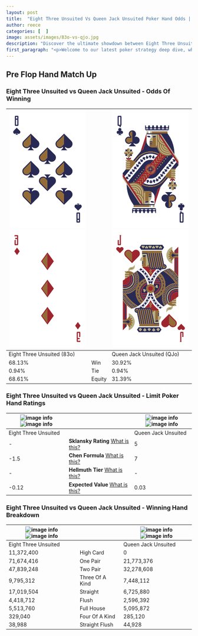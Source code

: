 ```yaml
---
layout: post
title:  "Eight Three Unsuited Vs Queen Jack Unsuited Poker Hand Odds | Which Is The Better Hand In Poker? A Complete Guide"
author: reece
categories: [  ]
image: assets/images/83o-vs-qjo.jpg
description: "Discover the ultimate showdown between Eight Three Unsuited and Queen Jack Unsuited in poker! Uncover the odds, strategies, and scenarios where one hand triumphs over the other. Get ready to up your poker game with this thrilling analysis."
first_paragraph: "<p>Welcome to our latest poker strategy deep dive, where we're pitting two distinct hands against each other in a high-stakes showdown: Eight Three Unsuited vs Queen Jack Unsuited.</p><p>In the dynamic world of poker, every decision counts, and knowing which hand holds the upper hand is key to your success at the table.</p><p>In this article, we'll dissect these two hands, explore the scenarios where one dominates the other, and equip you with the knowledge to make strategic choices that can tip the odds in your favor.</p><p>Get ready to unravel the intriguing dynamics of these poker hands and elevate your game to new heights.</p>"
---
```




[comment]: # (sp0)

## Pre Flop Hand Match Up

<div class="table hand-ratings" markdown="1"> 



### Eight Three Unsuited vs Queen Jack Unsuited - Odds Of Winning


    
| ![image info](assets/images/hand1/8.png) ![image info](assets/images/hand1/3o.png) |  | ![image info](assets/images/hand2/q.png) ![image info](assets/images/hand2/jo.png) |
| -------- | -------- | -------- |
| Eight Three Unsuited (83o) |  | Queen Jack Unsuited (QJo) |
| 68.13% | Win | 30.92% |
| 0.94% | Tie | 0.94% |
| 68.61% | Equity | 31.39% |




[comment]: # (sp1)



### Eight Three Unsuited vs Queen Jack Unsuited - Limit Poker Hand Ratings


    
| ![image info](https://www.riverpairs.com/assets/images/hand1/8.png) ![image info](https://www.riverpairs.com/assets/images/hand1/3o.png) |  | ![image info](https://www.riverpairs.com/assets/images/hand2/q.png) ![image info](https://www.riverpairs.com/assets/images/hand2/jo.png) |
| -------- | -------- | -------- |
| Eight Three Unsuited |  | Queen Jack Unsuited |
| - | **Sklansky Rating** [What is this?](/sklansky-rating-explained) | 5 |
| -1.5 | **Chen Formula** [What is this?](/chen-formula-explained) | 7 |
| - | **Hellmuth Tier** [What is this?](/Hellmuth-tier-explained) | - |
| -0.12 | **Expected Value** [What is this?](/expected-value-explained) | 0.03 |




[comment]: # (sp2)



### Eight Three Unsuited vs Queen Jack Unsuited - Winning Hand Breakdown


    
| ![image info](https://www.riverpairs.com/assets/images/hand1/8.png) ![image info](https://www.riverpairs.com/assets/images/hand1/3o.png) |  | ![image info](https://www.riverpairs.com/assets/images/hand2/q.png) ![image info](https://www.riverpairs.com/assets/images/hand2/jo.png) |
| -------- | -------- | -------- |
| Eight Three Unsuited |  | Queen Jack Unsuited |
| 11,372,400 | High Card | 0 |
| 71,674,416 | One Pair | 21,773,376 |
| 47,839,248 | Two Pair | 32,278,608 |
| 9,795,312 | Three Of A Kind | 7,448,112 |
| 17,019,504 | Straight | 6,725,880 |
| 4,418,712 | Flush | 2,596,392 |
| 5,513,760 | Full House | 5,095,872 |
| 329,040 | Four Of A Kind | 285,120 |
| 38,988 | Straight Flush | 44,928 |




[comment]: # (sp3)



</div>

[comment]: # (sp4)



[comment]: # (sp5)

